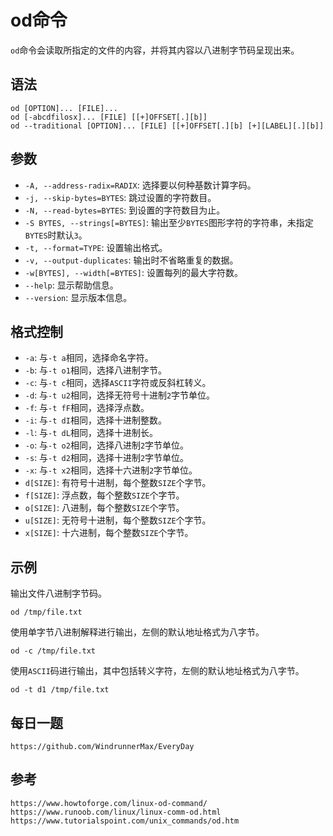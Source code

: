 # od命令
`od`命令会读取所指定的文件的内容，并将其内容以八进制字节码呈现出来。

## 语法

```shell
od [OPTION]... [FILE]...
od [-abcdfilosx]... [FILE] [[+]OFFSET[.][b]]
od --traditional [OPTION]... [FILE] [[+]OFFSET[.][b] [+][LABEL][.][b]]
```

## 参数
* `-A, --address-radix=RADIX`: 选择要以何种基数计算字码。
* `-j, --skip-bytes=BYTES`: 跳过设置的字符数目。
* `-N, --read-bytes=BYTES`: 到设置的字符数目为止。
* `-S BYTES, --strings[=BYTES]`: 输出至少`BYTES`图形字符的字符串，未指定`BYTES`时默认`3`。
* `-t, --format=TYPE`: 设置输出格式。
* `-v, --output-duplicates`: 输出时不省略重复的数据。
* `-w[BYTES], --width[=BYTES]`: 设置每列的最大字符数。
* `--help`: 显示帮助信息。
* `--version`: 显示版本信息。

## 格式控制
* `-a`: 与`-t a`相同，选择命名字符。
* `-b`: 与`-t o1`相同，选择八进制字节。
* `-c`: 与`-t c`相同，选择`ASCII`字符或反斜杠转义。
* `-d`: 与`-t u2`相同，选择无符号十进制`2`字节单位。
* `-f`: 与`-t fF`相同，选择浮点数。
* `-i`: 与`-t dI`相同，选择十进制整数。
* `-l`: 与`-t dL`相同，选择十进制长。
* `-o`: 与`-t o2`相同，选择八进制`2`字节单位。
* `-s`: 与`-t d2`相同，选择十进制`2`字节单位。
* `-x`: 与`-t x2`相同，选择十六进制`2`字节单位。
* `d[SIZE]`: 有符号十进制，每个整数`SIZE`个字节。
* `f[SIZE]`: 浮点数，每个整数`SIZE`个字节。
* `o[SIZE]`: 八进制，每个整数`SIZE`个字节。
* `u[SIZE]`: 无符号十进制，每个整数`SIZE`个字节。
* `x[SIZE]`: 十六进制，每个整数`SIZE`个字节。

## 示例

输出文件八进制字节码。

```shell
od /tmp/file.txt
```

使用单字节八进制解释进行输出，左侧的默认地址格式为八字节。

```shell
od -c /tmp/file.txt
```

使用`ASCII`码进行输出，其中包括转义字符，左侧的默认地址格式为八字节。

```
od -t d1 /tmp/file.txt
```



## 每日一题

```
https://github.com/WindrunnerMax/EveryDay
```

## 参考

```
https://www.howtoforge.com/linux-od-command/
https://www.runoob.com/linux/linux-comm-od.html
https://www.tutorialspoint.com/unix_commands/od.htm
```
